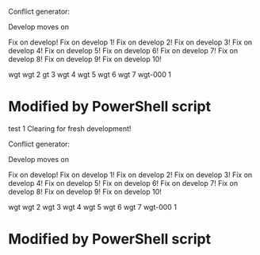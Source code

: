 Conflict generator:

Develop moves on

Fix on develop!
Fix on develop 1!
Fix on develop 2!
Fix on develop 3!
Fix on develop 4!
Fix on develop 5!
Fix on develop 6!
Fix on develop 7!
Fix on develop 8!
Fix on develop 9!
Fix on develop 10!

wgt
wgt 2
gt 3
wgt 4
wgt 5
wgt 6
wgt 7
wgt-000 1

# Modified by PowerShell script
test 1
Clearing for fresh development!

Conflict generator:

Develop moves on

Fix on develop!
Fix on develop 1!
Fix on develop 2!
Fix on develop 3!
Fix on develop 4!
Fix on develop 5!
Fix on develop 6!
Fix on develop 7!
Fix on develop 8!
Fix on develop 9!
Fix on develop 10!

wgt
wgt 2
wgt 3
wgt 4
wgt 5
wgt 6
wgt 7
wgt-000 1

# Modified by PowerShell script

